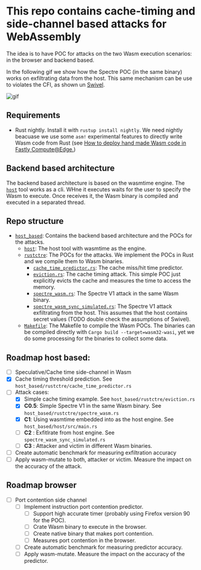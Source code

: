 # This repo contains cache-timing and side-channel based attacks for WebAssembly

The idea is to have POC for attacks on the two Wasm execution scenarios: in the browser and backend based.

In the following gif we show how the Spectre POC (in the same binary) works on exfiltrating data from the host. This same mechanism can be use to violates the CFI, as shown un [Swivel](https://arxiv.org/abs/2102.12730).

![gif](/docs/video.gif)


## Requirements
- Rust nightly. Install it with `rustup install nightly`. We need nightly beacuase we use some `asm!` experimental features to directly write Wasm code from Rust (see [How to deploy hand made Wasm code in Fastly Compute@Edge.](https://www.jacarte.me/blog/2021/HandMadeWasmDeploInFastly/))


## Backend based architecture

The backend based architecture is based on the wasmtime engine. The [`host`](/host_based/host) tool works as a cli. WHne it executes waits for the user to specify the Wasm to execute. Once receives it, the Wasm binary is compiled and executed in a separated thread.




## Repo structure

- [`host_based`](/host_based): Contains the backend based architecture and the POCs for the attacks.
  - [`host`](/host_based/host): The host tool with wasmtime as the engine.
  - [`rustctre`](/host_based/rustctre): The POCs for the attacks. We implement the POCs in Rust and we compile them to Wasm binaries.
    - [`cache_time_predictor.rs`](/host_based/rustctre/cache_time_predictor.rs): The cache miss/hit time predictor.
    - [`eviction.rs`](/host_based/rustctre/eviction.rs): The cache timing attack. This simple POC just explicitly evicts the cache and measures the time to access the memory.
    - [`spectre_wasm.rs`](/host_based/rustctre/spectre_wasm.rs): The Spectre V1 attack in the same Wasm binary.
    - [`spectre_wasm_sync_simulated.rs`](/host_based/rustctre/spectre_wasm_sync_simulated.rs): The Spectre V1 attack exfiltrating from the host. This assumes that the host contains secret values (TODO double check the assumptions of Swivel).
  - [`Makefile`](/host_based/Makefile): The Makefile to compile the Wasm POCs. The binaries can be compiled directly with `Cargo build --target=wasm32-wasi`, yet we do some processing for the binaries to collect some data.


## Roadmap host based:

- [ ] Speculative/Cache time side-channel in Wasm
 - [x] Cache timing threshold prediction. See `host_based/rustctre/cache_time_predictor.rs`
 - [ ] Attack cases:
   - [x] Simple cache timing example. See `host_based/rustctre/eviction.rs`
   - [x] **C0.5**: Simple Spectre V1 in the same Wasm binary. See `host_based/rustctre/spectre_wasm.rs`
   - [x] **C1**: Using wasmtime embedded into as the host engine. See `host_based/host/src/main.rs`
   - [ ] **C2**  : Exfitlrate from host engine. See `spectre_wasm_sync_simulated.rs`
   - [ ] **C3**  : Attacker and victim in different Wasm binaries.
- [ ] Create automatic benchmark for measuring exfiltration accuracy
- [ ] Apply wasm-mutate to both, attacker or victim. Measure the impact on the accuracy of the attack.

## Roadmap browser

- [ ] Port contention side channel
  - [ ] Implement instruction port contention predictor.
    - [ ] Support high accurate timer (probably using Firefox version 90 for the POC).
    - [ ] Crate Wasm binary to execute in the browser.
    - [ ] Create native binary that makes port contention.
    - [ ] Measures port contention in the browser.
  - [ ] Create automatic benchmark for measuring predictor accuracy.
  - [ ] Apply wasm-mutate. Measure the impact on the accuracy of the predictor.

